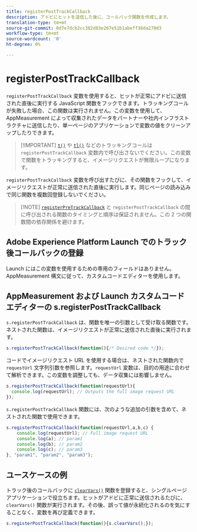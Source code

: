 ```yaml
---
title: registerPostTrackCallback
description: アドビにヒットを送信した後に、コールバック関数を作成します。
translation-type: tm+mt
source-git-commit: 0d7e7dcb2cc382d83e267e51b1abeff38da270d3
workflow-type: tm+mt
source-wordcount: '0'
ht-degree: 0%

---
```



# registerPostTrackCallback

`registerPostTrackCallback` 変数を使用すると、ヒットが正常にアドビに送信された直後に実行する JavaScript 関数をフックできます。トラッキングコールが失敗した場合、この関数は実行されません。この変数を使用して、AppMeasurement によって収集されたデータをパートナーや社内インフラストラクチャに送信したり、単一ページのアプリケーションで変数の値をクリーンアップしたりできます。

>[!IMPORTANT] [`t()`](t-method.md) や [`tl()`](tl-method.md) などのトラッキングコールは `registerPostTrackCallback` 変数内で呼び出さないでください。この変数で関数をトラッキングすると、イメージリクエストが無限ループになります。

`registerPostTrackCallback` 変数を呼び出すたびに、その関数をフックして、イメージリクエストが正常に送信された直後に実行します。同じページの読み込みで同じ関数を複数回登録しないでください。

>[!NOTE] [`registerPreTrackCallback`](registerpretrackcallback.md) と `registerPostTrackCallback` の間に呼び出される関数のタイミングと順序は保証されません。この 2 つの関数間の依存関係を避けます。

## Adobe Experience Platform Launch でのトラック後コールバックの登録

Launch にはこの変数を使用するための専用のフィールドはありません。AppMeasurement 構文に従って、カスタムコードエディターを使用します。

## AppMeasurement および Launch カスタムコードエディターの s.registerPostTrackCallback

`s.registerPostTrackCallback` は、関数を唯一の引数として受け取る関数です。ネストされた関数は、イメージリクエストが正常に送信された直後に実行されます。

```js
s.registerPostTrackCallback(function(){/* Desired code */});
```

コードでイメージリクエスト URL を使用する場合は、ネストされた関数内で `requestUrl` 文字列引数を参照します。`requestUrl` 変数は、目的の用途に合わせて解析できます。この変数を調整しても、データ収集には影響しません。

```js
s.registerPostTrackCallback(function(requestUrl){
  console.log(requestUrl); // Outputs the full image request URL
});
```

`s.registerPostTrackCallback` 関数には、次のような追加の引数を含めて、ネストされた関数で使用できます。

```js
s.registerPostTrackCallback(function(requestUrl,a,b,c) {
    console.log(requestUrl); // Full image request URL
    console.log(a); // param1
    console.log(b); // param2
    console.log(c); // param3
}, "param1", "param2", "param3");
```

## ユースケースの例

トラック後のコールバックに [`clearVars()`](clearvars.md) 関数を登録すると、シングルページアプリケーションで役立ちます。ヒットがアドビに正常に送信されるたびに、`clearVars()` 関数が実行されます。その後、誤って値が永続化されるのを気にすることなく、変数を再び定義できます。

```js
s.registerPostTrackCallback(function(){s.clearVars();});
```
